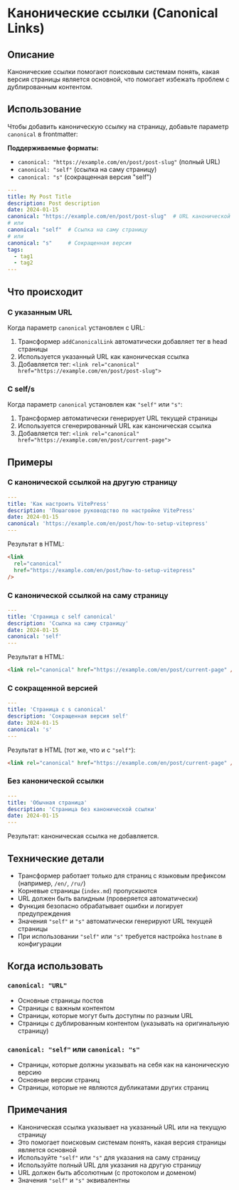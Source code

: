 # Канонические ссылки (Canonical Links)

## Описание

Канонические ссылки помогают поисковым системам понять, какая версия страницы является основной, что помогает избежать проблем с дублированным контентом.

## Использование

Чтобы добавить каноническую ссылку на страницу, добавьте параметр `canonical` в frontmatter:

**Поддерживаемые форматы:**

- `canonical: "https://example.com/en/post/post-slug"` (полный URL)
- `canonical: "self"` (ссылка на саму страницу)
- `canonical: "s"` (сокращенная версия "self")

```yaml
---
title: My Post Title
description: Post description
date: 2024-01-15
canonical: "https://example.com/en/post/post-slug"  # URL канонической страницы
# или
canonical: "self"  # Ссылка на саму страницу
# или
canonical: "s"     # Сокращенная версия
tags:
  - tag1
  - tag2
---
```

## Что происходит

### С указанным URL

Когда параметр `canonical` установлен с URL:

1. Трансформер `addCanonicalLink` автоматически добавляет тег в head страницы
2. Используется указанный URL как каноническая ссылка
3. Добавляется тег: `<link rel="canonical" href="https://example.com/en/post/post-slug">`

### С self/s

Когда параметр `canonical` установлен как `"self"` или `"s"`:

1. Трансформер автоматически генерирует URL текущей страницы
2. Используется сгенерированный URL как каноническая ссылка
3. Добавляется тег: `<link rel="canonical" href="https://example.com/en/post/current-page">`

## Примеры

### С канонической ссылкой на другую страницу

```yaml
---
title: 'Как настроить VitePress'
description: 'Пошаговое руководство по настройке VitePress'
date: 2024-01-15
canonical: 'https://example.com/en/post/how-to-setup-vitepress'
---
```

Результат в HTML:

```html
<link
  rel="canonical"
  href="https://example.com/en/post/how-to-setup-vitepress"
/>
```

### С канонической ссылкой на саму страницу

```yaml
---
title: 'Страница с self canonical'
description: 'Ссылка на саму страницу'
date: 2024-01-15
canonical: 'self'
---
```

Результат в HTML:

```html
<link rel="canonical" href="https://example.com/en/post/current-page" />
```

### С сокращенной версией

```yaml
---
title: 'Страница с s canonical'
description: 'Сокращенная версия self'
date: 2024-01-15
canonical: 's'
---
```

Результат в HTML (тот же, что и с `"self"`):

```html
<link rel="canonical" href="https://example.com/en/post/current-page" />
```

### Без канонической ссылки

```yaml
---
title: 'Обычная страница'
description: 'Страница без канонической ссылки'
date: 2024-01-15
---
```

Результат: каноническая ссылка не добавляется.

## Технические детали

- Трансформер работает только для страниц с языковым префиксом (например, `/en/`, `/ru/`)
- Корневые страницы (`index.md`) пропускаются
- URL должен быть валидным (проверяется автоматически)
- Функция безопасно обрабатывает ошибки и логирует предупреждения
- Значения `"self"` и `"s"` автоматически генерируют URL текущей страницы
- При использовании `"self"` или `"s"` требуется настройка `hostname` в конфигурации

## Когда использовать

### `canonical: "URL"`

- Основные страницы постов
- Страницы с важным контентом
- Страницы, которые могут быть доступны по разным URL
- Страницы с дублированным контентом (указывать на оригинальную страницу)

### `canonical: "self"` или `canonical: "s"`

- Страницы, которые должны указывать на себя как на каноническую версию
- Основные версии страниц
- Страницы, которые не являются дубликатами других страниц

## Примечания

- Каноническая ссылка указывает на указанный URL или на текущую страницу
- Это помогает поисковым системам понять, какая версия страницы является основной
- Используйте `"self"` или `"s"` для указания на саму страницу
- Используйте полный URL для указания на другую страницу
- URL должен быть абсолютным (с протоколом и доменом)
- Значения `"self"` и `"s"` эквивалентны
